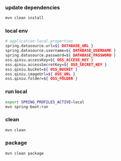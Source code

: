 ### update dependencies

```bash
mvn clean install
```

### local env

```bash
# application-local.properties
spring.datasource.url=${ DATABASE_URL }
spring.datasource.username=${ DATABASE_USERNAME }
spring.datasource.password=${ DATABASE_PASSWORD }
oss.qiniu.accessKey=${ OSS_ACCESS_KEY }
oss.qiniu.accessSecretKey=${ OSS_SECRET_KEY }
oss.qiniu.bucket=${ OSS_BUCKET }
oss.qiniu.imageUrl=${ OSS_URL }
oss.qiniu.folder=${ OSS_FOLDER }
```

### run local

```bash
export SPRING_PROFILES_ACTIVE=local
mvn spring-boot:run
```

### clean

```bash
mvn clean
```

### package

```bash
mvn clean package
```
